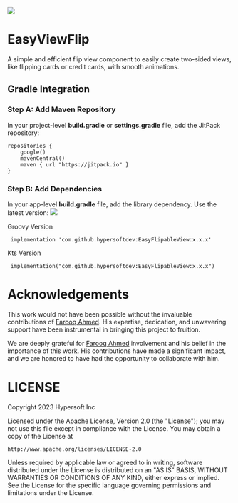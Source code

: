 [![](https://jitpack.io/v/hypersoftdev/EasyFlipableView.svg)](https://jitpack.io/#hypersoftdev/EasyFlipableView)
# EasyViewFlip

A simple and efficient flip view component to easily create two-sided views, like flipping cards or credit cards, with smooth animations.

## Gradle Integration

### Step A: Add Maven Repository

In your project-level **build.gradle** or **settings.gradle** file, add the JitPack repository:
```
repositories {
    google()
    mavenCentral()
    maven { url "https://jitpack.io" }
}
```  

### Step B: Add Dependencies

In your app-level **build.gradle** file, add the library dependency. Use the latest version: [![](https://jitpack.io/v/hypersoftdev/EasyFlipableView.svg)](https://jitpack.io/#hypersoftdev/EasyFlipableView)

Groovy Version
```
 implementation 'com.github.hypersoftdev:EasyFlipableView:x.x.x'
```
Kts Version
```
 implementation("com.github.hypersoftdev:EasyFlipableView:x.x.x")
```

# Acknowledgements

This work would not have been possible without the invaluable contributions of [Farooq Ahmed](https://github.com/ByteSpectra). His expertise, dedication, and unwavering support have been instrumental in bringing this project to fruition.

We are deeply grateful for [Farooq Ahmed](https://github.com/ByteSpectra) involvement and his belief in the importance of this work. His contributions have made a significant impact, and we are honored to have had the opportunity to collaborate with him.

# LICENSE

Copyright 2023 Hypersoft Inc

Licensed under the Apache License, Version 2.0 (the "License");
you may not use this file except in compliance with the License.
You may obtain a copy of the License at

    http://www.apache.org/licenses/LICENSE-2.0

Unless required by applicable law or agreed to in writing, software
distributed under the License is distributed on an "AS IS" BASIS,
WITHOUT WARRANTIES OR CONDITIONS OF ANY KIND, either express or implied.
See the License for the specific language governing permissions and
limitations under the License.
